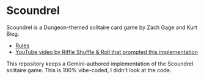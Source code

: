 # Scoundrel

Scoundrel is a Dungeon-themed solitaire card game by Zach Gage and Kurt Bieg.
* [Rules](http://stfj.net/art/2011/Scoundrel.pdf)
* [YouTube video by Riffle Shuffle & Roll that prompted this implementation](https://www.youtube.com/watch?v=7fP-QLtWQZs)

This repository keeps a Gemini-authored implementation of the Scoundrel solitaire game. This is 100% vibe-coded, I didn't look at the code.
